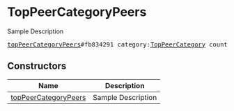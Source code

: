# TopPeerCategoryPeers

Sample Description

<pre>
<a href="../constructor/topPeerCategoryPeers.md">topPeerCategoryPeers</a>#fb834291 category:<a href="../type/TopPeerCategory.md">TopPeerCategory</a> count:<a href="../type/int.md">int</a> peers:Vector&lt;<a href="../type/TopPeer.md">TopPeer</a>&gt; = <a href="../type/TopPeerCategoryPeers.md">TopPeerCategoryPeers</a>;
</pre>

## Constructors

| Name | Description |
|------|-------------|
| [topPeerCategoryPeers](../constructor/topPeerCategoryPeers.md) | Sample Description |


